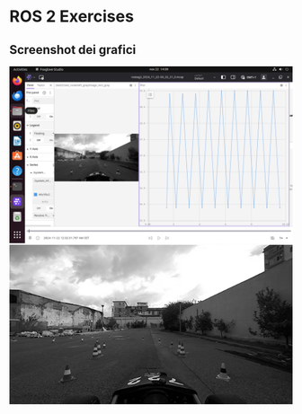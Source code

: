 # ROS 2 Exercises

## Screenshot dei grafici
![System Plot](./README_PAGE/PLOT.png)
![Image Plot](./README_PAGE/IMAGE.png)
